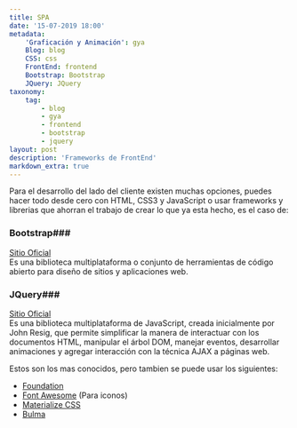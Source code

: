 ```yaml
---
title: SPA
date: '15-07-2019 18:00'
metadata:
    'Graficación y Animación': gya
    Blog: blog
    CSS: css
    FrontEnd: frontend
    Bootstrap: Bootstrap
    JQuery: JQuery
taxonomy:
    tag:
        - blog
        - gya
        - frontend
        - bootstrap
        - jquery
layout: post
description: 'Frameworks de FrontEnd'
markdown_extra: true
---
```


Para el desarrollo del lado del cliente existen muchas opciones, puedes hacer todo desde cero con HTML, CSS3 y JavaScript o usar frameworks y librerias que ahorran el trabajo de crear lo que ya esta hecho, es el caso de:

### Bootstrap###
[Sitio Oficial](https://getbootstrap.com/) <br>
Es una biblioteca multiplataforma o conjunto de herramientas de código abierto para diseño de sitios y aplicaciones web.

### JQuery###
[Sitio Oficial](https://jquery.com/) <br>
Es una biblioteca multiplataforma de JavaScript, creada inicialmente por John Resig, que permite simplificar la manera de interactuar con los documentos HTML, manipular el árbol DOM, manejar eventos, desarrollar animaciones y agregar interacción con la técnica AJAX a páginas web.

Estos son los mas conocidos, pero tambien se puede usar los siguientes:
 - [Foundation](https://foundation.zurb.com/)<br>
 - [Font Awesome](https://fontawesome.com/) (Para iconos)<br>
 - [Materialize CSS ](https://materializecss.com/)<br>
 - [Bulma](https://bulma.io/)

  

